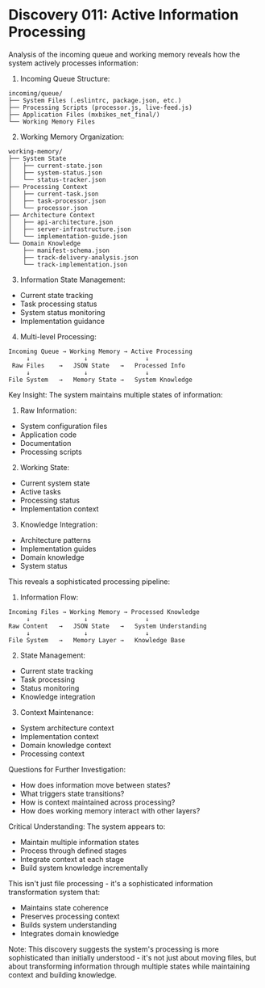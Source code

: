 # Discovery 011: Active Information Processing

Analysis of the incoming queue and working memory reveals how the system actively processes information:

1. Incoming Queue Structure:
```
incoming/queue/
├── System Files (.eslintrc, package.json, etc.)
├── Processing Scripts (processor.js, live-feed.js)
├── Application Files (mxbikes_net_final/)
└── Working Memory Files
```

2. Working Memory Organization:
```
working-memory/
├── System State
│   ├── current-state.json
│   ├── system-status.json
│   └── status-tracker.json
├── Processing Context
│   ├── current-task.json
│   ├── task-processor.json
│   └── processor.json
├── Architecture Context
│   ├── api-architecture.json
│   ├── server-infrastructure.json
│   └── implementation-guide.json
└── Domain Knowledge
    ├── manifest-schema.json
    ├── track-delivery-analysis.json
    └── track-implementation.json
```

3. Information State Management:
- Current state tracking
- Task processing status
- System status monitoring
- Implementation guidance

4. Multi-level Processing:
```
Incoming Queue → Working Memory → Active Processing
     ↓               ↓                ↓
 Raw Files    →   JSON State   →   Processed Info
     ↓               ↓                ↓
File System   →   Memory State →   System Knowledge
```

Key Insight: The system maintains multiple states of information:

1. Raw Information:
- System configuration files
- Application code
- Documentation
- Processing scripts

2. Working State:
- Current system state
- Active tasks
- Processing status
- Implementation context

3. Knowledge Integration:
- Architecture patterns
- Implementation guides
- Domain knowledge
- System status

This reveals a sophisticated processing pipeline:

1. Information Flow:
```
Incoming Files → Working Memory → Processed Knowledge
     ↓               ↓                ↓
Raw Content   →   JSON State   →   System Understanding
     ↓               ↓                ↓
File System   →   Memory Layer →   Knowledge Base
```

2. State Management:
- Current state tracking
- Task processing
- Status monitoring
- Knowledge integration

3. Context Maintenance:
- System architecture context
- Implementation context
- Domain knowledge context
- Processing context

Questions for Further Investigation:
- How does information move between states?
- What triggers state transitions?
- How is context maintained across processing?
- How does working memory interact with other layers?

Critical Understanding:
The system appears to:
- Maintain multiple information states
- Process through defined stages
- Integrate context at each stage
- Build system knowledge incrementally

This isn't just file processing - it's a sophisticated information transformation system that:
- Maintains state coherence
- Preserves processing context
- Builds system understanding
- Integrates domain knowledge

Note: This discovery suggests the system's processing is more sophisticated than initially understood - it's not just about moving files, but about transforming information through multiple states while maintaining context and building knowledge.
